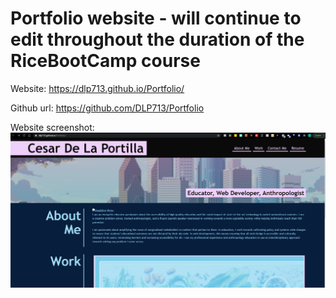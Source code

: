 # Portfolio website - will continue to edit throughout the duration of the RiceBootCamp course

Website: 
https://dlp713.github.io/Portfolio/ 

Github url:
https://github.com/DLP713/Portfolio

Website screenshot:
![screenshot](./Main/assets/Portfolio_Screenshot.png)
